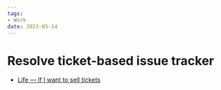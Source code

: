 ```yaml
---
tags:
- Work
date: 2023-05-14
---
```


# Resolve ticket-based issue tracker


- [Life — If I want to sell tickets](/Life/Life%20—%20If%20I%20want%20to%20sell%20tickets.md)

